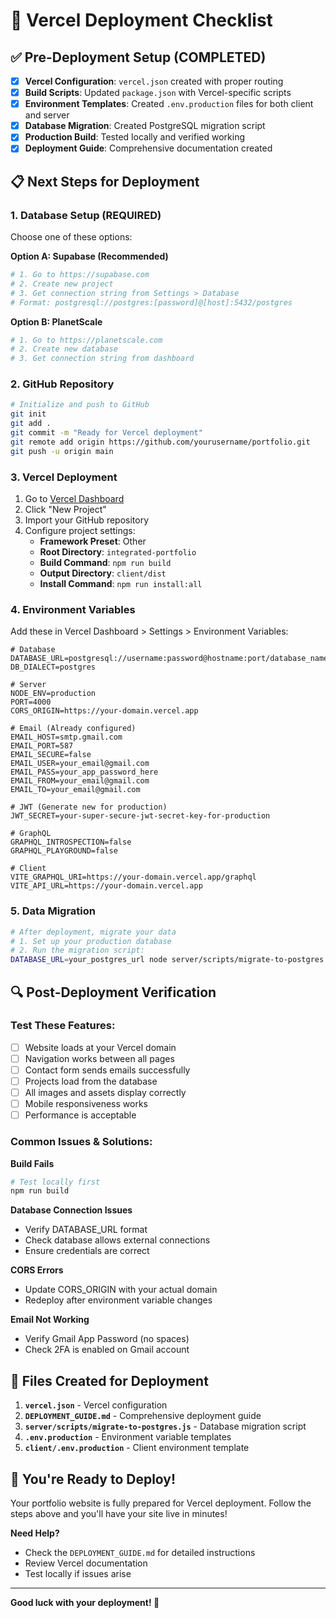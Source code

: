 # 🚀 Vercel Deployment Checklist

## ✅ Pre-Deployment Setup (COMPLETED)

- [x] **Vercel Configuration**: `vercel.json` created with proper routing
- [x] **Build Scripts**: Updated `package.json` with Vercel-specific scripts
- [x] **Environment Templates**: Created `.env.production` files for both client and server
- [x] **Database Migration**: Created PostgreSQL migration script
- [x] **Production Build**: Tested locally and verified working
- [x] **Deployment Guide**: Comprehensive documentation created

## 📋 Next Steps for Deployment

### 1. Database Setup (REQUIRED)
Choose one of these options:

**Option A: Supabase (Recommended)**
```bash
# 1. Go to https://supabase.com
# 2. Create new project
# 3. Get connection string from Settings > Database
# Format: postgresql://postgres:[password]@[host]:5432/postgres
```

**Option B: PlanetScale**
```bash
# 1. Go to https://planetscale.com
# 2. Create new database
# 3. Get connection string from dashboard
```

### 2. GitHub Repository
```bash
# Initialize and push to GitHub
git init
git add .
git commit -m "Ready for Vercel deployment"
git remote add origin https://github.com/yourusername/portfolio.git
git push -u origin main
```

### 3. Vercel Deployment
1. Go to [Vercel Dashboard](https://vercel.com/dashboard)
2. Click "New Project"
3. Import your GitHub repository
4. Configure project settings:
   - **Framework Preset**: Other
   - **Root Directory**: `integrated-portfolio`
   - **Build Command**: `npm run build`
   - **Output Directory**: `client/dist`
   - **Install Command**: `npm run install:all`

### 4. Environment Variables
Add these in Vercel Dashboard > Settings > Environment Variables:

```env
# Database
DATABASE_URL=postgresql://username:password@hostname:port/database_name
DB_DIALECT=postgres

# Server
NODE_ENV=production
PORT=4000
CORS_ORIGIN=https://your-domain.vercel.app

# Email (Already configured)
EMAIL_HOST=smtp.gmail.com
EMAIL_PORT=587
EMAIL_SECURE=false
EMAIL_USER=your_email@gmail.com
EMAIL_PASS=your_app_password_here
EMAIL_FROM=your_email@gmail.com
EMAIL_TO=your_email@gmail.com

# JWT (Generate new for production)
JWT_SECRET=your-super-secure-jwt-secret-key-for-production

# GraphQL
GRAPHQL_INTROSPECTION=false
GRAPHQL_PLAYGROUND=false

# Client
VITE_GRAPHQL_URI=https://your-domain.vercel.app/graphql
VITE_API_URL=https://your-domain.vercel.app
```

### 5. Data Migration
```bash
# After deployment, migrate your data
# 1. Set up your production database
# 2. Run the migration script:
DATABASE_URL=your_postgres_url node server/scripts/migrate-to-postgres.js
```

## 🔍 Post-Deployment Verification

### Test These Features:
- [ ] Website loads at your Vercel domain
- [ ] Navigation works between all pages
- [ ] Contact form sends emails successfully
- [ ] Projects load from the database
- [ ] All images and assets display correctly
- [ ] Mobile responsiveness works
- [ ] Performance is acceptable

### Common Issues & Solutions:

**Build Fails**
```bash
# Test locally first
npm run build
```

**Database Connection Issues**
- Verify DATABASE_URL format
- Check database allows external connections
- Ensure credentials are correct

**CORS Errors**
- Update CORS_ORIGIN with your actual domain
- Redeploy after environment variable changes

**Email Not Working**
- Verify Gmail App Password (no spaces)
- Check 2FA is enabled on Gmail account

## 📁 Files Created for Deployment

1. **`vercel.json`** - Vercel configuration
2. **`DEPLOYMENT_GUIDE.md`** - Comprehensive deployment guide
3. **`server/scripts/migrate-to-postgres.js`** - Database migration script
4. **`.env.production`** - Environment variable templates
5. **`client/.env.production`** - Client environment template

## 🎉 You're Ready to Deploy!

Your portfolio website is fully prepared for Vercel deployment. Follow the steps above and you'll have your site live in minutes!

**Need Help?**
- Check the `DEPLOYMENT_GUIDE.md` for detailed instructions
- Review Vercel documentation
- Test locally if issues arise

---
**Good luck with your deployment! 🚀**
